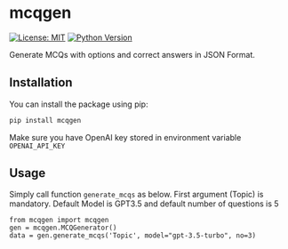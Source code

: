 # mcqgen

[![License: MIT](https://img.shields.io/badge/License-MIT-yellow.svg)](https://opensource.org/licenses/MIT)
[![Python Version](https://img.shields.io/badge/Python-3.6%20%7C%203.7%20%7C%203.8%20%7C%203.9-blue)](https://www.python.org/downloads/)

Generate MCQs with options and correct answers in JSON Format.

## Installation

You can install the package using pip:

```bash
pip install mcqgen
```
Make sure you have OpenAI key stored in environment variable `OPENAI_API_KEY`

## Usage

Simply call function `generate_mcqs` as below.
First argument (Topic) is mandatory. Default Model is GPT3.5 and default number of questions is 5
```
from mcqgen import mcqgen
gen = mcqgen.MCQGenerator()
data = gen.generate_mcqs('Topic', model="gpt-3.5-turbo", no=3)
```